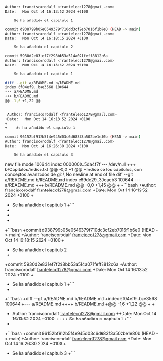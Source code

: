 
```bash
Author: franciscorodalf <franteleco1278@gmail.com>
Date:   Mon Oct 14 16:13:52 2024 +0100

    Se ha añadido el capitulo 1
```



```bash
commit d938799b05e0549379f710dd3cf2eb7016f1b6e0 (HEAD -> main)
Author: franciscorodalf <franteleco1278@gmail.com>
Date:   Mon Oct 14 16:18:15 2024 +0100

    Se ha añadido el capitulo 2

commit 5930d2e831ef7f298bb53a514a071feff8812c6a
Author: franciscorodalf <franteleco1278@gmail.com>
Date:   Mon Oct 14 16:13:52 2024 +0100

    Se ha añadido el capitulo 1
```

```bash
diff --git a/README.md b/README.md
index 6f04ef9..bae3568 100644
--- a/README.md
+++ b/README.md
@@ -1,6 +1,22 @@
 
 
 Author: franciscorodalf <franteleco1278@gmail.com>
+Date:   Mon Oct 14 16:13:52 2024 +0100
+
+    Se ha añadido el capitulo 1
```

```bash
commit 96152bf912b5f4e945d03c6d683f3a502be1e80b (HEAD -> main)
Author: franciscorodalf <franteleco1278@gmail.com>
Date:   Mon Oct 14 16:26:30 2024 +0100

    Se ha añadido el capitulo 3
```
new file mode 100644
index 0000000..5da4f7f
--- /dev/null
+++ b/Capitulos/indice.txt
@@ -0,0 +1 @@
+Indice de los cápitulos, con conceptos avanzados de git
\ No newline at end of file
diff --git a/README.md b/README.md
index e69de29..30eaeb3 100644
--- a/README.md
+++ b/README.md
@@ -0,0 +1,45 @@
+
+```bash
+Author: franciscorodalf <franteleco1278@gmail.com>
+Date:   Mon Oct 14 16:13:52 2024 +0100
+
+    Se ha añadido el capitulo 1
+```
+
+
+
+```bash
+commit d938799b05e0549379f710dd3cf2eb7016f1b6e0 (HEAD -> main)
+Author: franciscorodalf <franteleco1278@gmail.com>
+Date:   Mon Oct 14 16:18:15 2024 +0100
+
+    Se ha añadido el capitulo 2
+
+commit 5930d2e831ef7f298bb53a514a071feff8812c6a
+Author: franciscorodalf <franteleco1278@gmail.com>
+Date:   Mon Oct 14 16:13:52 2024 +0100
+
+    Se ha añadido el capitulo 1
+```
+
+```bash
+diff --git a/README.md b/README.md
+index 6f04ef9..bae3568 100644
+--- a/README.md
++++ b/README.md
+@@ -1,6 +1,22 @@
+ 
+ 
+ Author: franciscorodalf <franteleco1278@gmail.com>
++Date:   Mon Oct 14 16:13:52 2024 +0100
++
++    Se ha añadido el capitulo 1
+```
+
+```bash
+commit 96152bf912b5f4e945d03c6d683f3a502be1e80b (HEAD -> main)
+Author: franciscorodalf <franteleco1278@gmail.com>
+Date:   Mon Oct 14 16:26:30 2024 +0100
+
+    Se ha añadido el capitulo 3
+```
